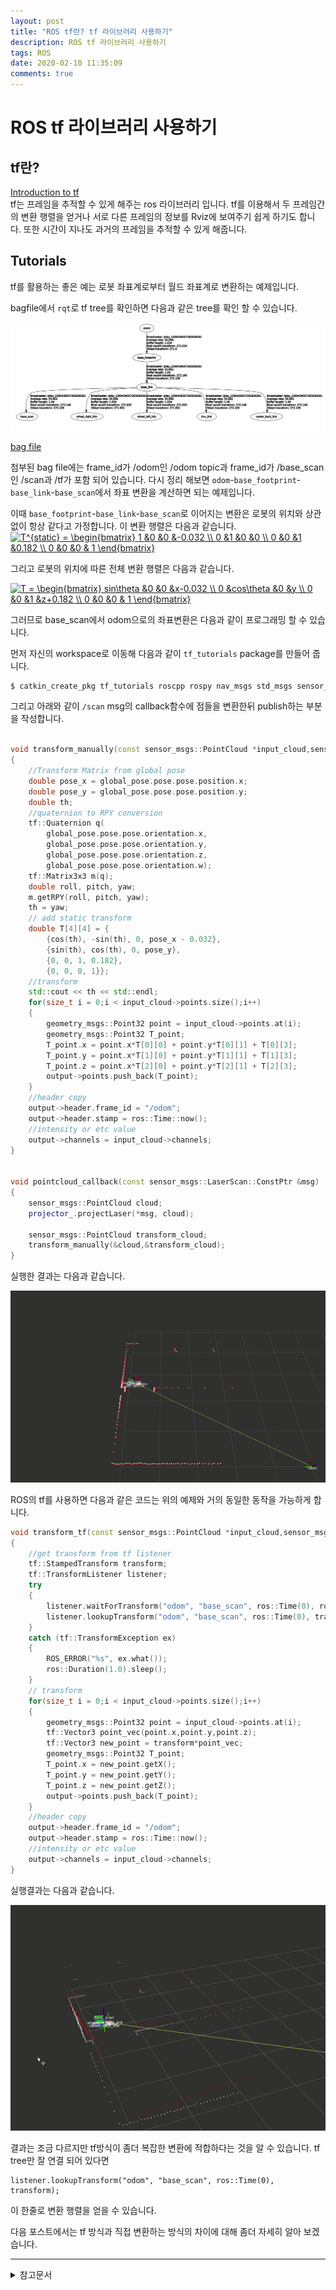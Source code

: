 ```yaml
---
layout: post
title: "ROS tf란? tf 라이브러리 사용하기"
description: ROS tf 라이브러리 사용하기
tags: ROS
date: 2020-02-10 11:35:09
comments: true
---
```

# ROS tf 라이브러리 사용하기

## tf란?

[Introduction to tf](http://wiki.ros.org/tf/Tutorials/Introduction%20to%20tf)  
tf는 프레임을 추적할 수 있게 해주는 ros 라이브러리 입니다. tf를 이용해서 두 프레임간의 변환 행렬을 얻거나 서로 다른 프레임의 정보를 Rviz에 보여주기 쉽게 하기도 합니다. 또한 시간이 지나도 과거의 프레임을 추적할 수 있게 해줍니다.

## Tutorials

tf를 활용하는 좋은 예는 로봇 좌표계로부터 월드 좌표계로 변환하는 예제입니다.  

bagfile에서 `rqt`로 tf tree를 확인하면 다음과 같은 tree를 확인 할 수 있습니다.  

![car](https://github.com/msc9533/msc9533.github.io/blob/master/image/tf_tree.png?raw=true)

[bag file](https://github.com/msc9533/msc9533.github.io/raw/master/_files/2020-01-30-13-12-20.bag)  

첨부된 bag file에는 frame_id가 /odom인 /odom topic과 frame_id가 /base_scan인 /scan과 /tf가 포함 되어 있습니다. 다시 정리 해보면 `odom`-`base_footprint`-`base_link`-`base_scan`에서 좌표 변환을 계산하면 되는 예제입니다.

이때 `base_footprint`-`base_link`-`base_scan`로 이어지는 변환은 로봇의 위치와 상관없이 항상 같다고 가정합니다. 이 변환 행렬은 다음과 같습니다.
<a href="https://www.codecogs.com/eqnedit.php?latex=\bg_white&space;T^{static}&space;=&space;\begin{bmatrix}&space;1&space;&0&space;&0&space;&-0.032&space;\\&space;0&space;&1&space;&0&space;&0&space;\\&space;0&space;&0&space;&1&space;&0.182&space;\\&space;0&space;&0&space;&0&space;&&space;1&space;\end{bmatrix}" target="_blank"><img src="https://latex.codecogs.com/gif.latex?\bg_white&space;T^{static}&space;=&space;\begin{bmatrix}&space;1&space;&0&space;&0&space;&-0.032&space;\\&space;0&space;&1&space;&0&space;&0&space;\\&space;0&space;&0&space;&1&space;&0.182&space;\\&space;0&space;&0&space;&0&space;&&space;1&space;\end{bmatrix}" title="T^{static} = \begin{bmatrix} 1 &0 &0 &-0.032 \\ 0 &1 &0 &0 \\ 0 &0 &1 &0.182 \\ 0 &0 &0 & 1 \end{bmatrix}" /></a>  

그리고 로봇의 위치에 따른 전체 변환 행렬은 다음과 같습니다. 

<a href="https://www.codecogs.com/eqnedit.php?latex=\inline&space;\bg_white&space;T&space;=&space;\begin{bmatrix}&space;sin\theta&space;&0&space;&0&space;&x-0.032&space;\\&space;0&space;&cos\theta&space;&0&space;&y&space;\\&space;0&space;&0&space;&1&space;&z&plus;0.182&space;\\&space;0&space;&0&space;&0&space;&&space;1&space;\end{bmatrix}" target="_blank"><img src="https://latex.codecogs.com/gif.latex?\inline&space;\bg_white&space;T&space;=&space;\begin{bmatrix}&space;sin\theta&space;&0&space;&0&space;&x-0.032&space;\\&space;0&space;&cos\theta&space;&0&space;&y&space;\\&space;0&space;&0&space;&1&space;&z&plus;0.182&space;\\&space;0&space;&0&space;&0&space;&&space;1&space;\end{bmatrix}" title="T = \begin{bmatrix} sin\theta &0 &0 &x-0.032 \\ 0 &cos\theta &0 &y \\ 0 &0 &1 &z+0.182 \\ 0 &0 &0 & 1 \end{bmatrix}" /></a> 

그러므로 base_scan에서 odom으로의 좌표변환은 다음과 같이 프로그래밍 할 수 있습니다.

먼저 자신의 workspace로 이동해 다음과 같이 `tf_tutorials` package를 만들어 줍니다.

```bash
$ catkin_create_pkg tf_tutorials roscpp rospy nav_msgs std_msgs sensor_msgs tf tf2 geometry_msgs
```

그리고 아래와 같이 `/scan` msg의 callback함수에 점들을 변환한뒤 publish하는 부분을 작성합니다.

<!-- 변환 행렬식으로 변환하는 예제 -->
```cpp

void transform_manually(const sensor_msgs::PointCloud *input_cloud,sensor_msgs::PointCloud *output)
{
    //Transform Matrix from global pose
    double pose_x = global_pose.pose.pose.position.x;
    double pose_y = global_pose.pose.pose.position.y;
    double th;
    //quaternion to RPY conversion
    tf::Quaternion q(
        global_pose.pose.pose.orientation.x,
        global_pose.pose.pose.orientation.y,
        global_pose.pose.pose.orientation.z,
        global_pose.pose.pose.orientation.w);
    tf::Matrix3x3 m(q);
    double roll, pitch, yaw;
    m.getRPY(roll, pitch, yaw);
    th = yaw;
    // add static transform
    double T[4][4] = {
        {cos(th), -sin(th), 0, pose_x - 0.032},
        {sin(th), cos(th), 0, pose_y},
        {0, 0, 1, 0.182},
        {0, 0, 0, 1}};
    //transform
    std::cout << th << std::endl;
    for(size_t i = 0;i < input_cloud->points.size();i++)
    {
        geometry_msgs::Point32 point = input_cloud->points.at(i);
        geometry_msgs::Point32 T_point;
        T_point.x = point.x*T[0][0] + point.y*T[0][1] + T[0][3];
        T_point.y = point.x*T[1][0] + point.y*T[1][1] + T[1][3];
        T_point.z = point.x*T[2][0] + point.y*T[2][1] + T[2][3];
        output->points.push_back(T_point);
    }
    //header copy
    output->header.frame_id = "/odom";
    output->header.stamp = ros::Time::now();
    //intensity or etc value
    output->channels = input_cloud->channels;
}


void pointcloud_callback(const sensor_msgs::LaserScan::ConstPtr &msg)
{
    sensor_msgs::PointCloud cloud;
    projector_.projectLaser(*msg, cloud);

    sensor_msgs::PointCloud transform_cloud;
    transform_manually(&cloud,&transform_cloud);
}
```

실행한 결과는 다음과 같습니다.  
<!-- 바뀐 포인트클라우드 gif파일로 -->
![](https://github.com/msc9533/msc9533.github.io/blob/master/image/ezgif-2-16118fe3a077.gif?raw=true)

ROS의 tf를 사용하면 다음과 같은 코드는 위의 예제와 거의 동일한 동작을 가능하게 합니다.

<!-- tf 라이브러리 사용하는 예제 -->
```cpp
void transform_tf(const sensor_msgs::PointCloud *input_cloud,sensor_msgs::PointCloud *output)
{
    //get transform from tf listener
    tf::StampedTransform transform;
    tf::TransformListener listener;
    try
    {
        listener.waitForTransform("odom", "base_scan", ros::Time(0), ros::Duration(1.5));
        listener.lookupTransform("odom", "base_scan", ros::Time(0), transform);
    }
    catch (tf::TransformException ex)
    {
        ROS_ERROR("%s", ex.what());
        ros::Duration(1.0).sleep();
    }
    // transform
    for(size_t i = 0;i < input_cloud->points.size();i++)
    {
        geometry_msgs::Point32 point = input_cloud->points.at(i);
        tf::Vector3 point_vec(point.x,point.y,point.z);
        tf::Vector3 new_point = transform*point_vec;
        geometry_msgs::Point32 T_point;
        T_point.x = new_point.getX();
        T_point.y = new_point.getY();
        T_point.z = new_point.getZ();
        output->points.push_back(T_point);
    }
    //header copy
    output->header.frame_id = "/odom";
    output->header.stamp = ros::Time::now();
    //intensity or etc value
    output->channels = input_cloud->channels;
}
```

실행결과는 다음과 같습니다.

![](https://github.com/msc9533/msc9533.github.io/blob/master/image/ezgif-2-6a36d90abed5.gif?raw=true)

결과는 조금 다르지만 tf방식이 좀더 복잡한 변환에 적합하다는 것을 알 수 있습니다.
tf tree만 잘 연결 되어 있다면 
```
listener.lookupTransform("odom", "base_scan", ros::Time(0), transform);
```
이 한줄로 변환 행렬을 얻을 수 있습니다.

다음 포스트에서는 tf 방식과 직접 변환하는 방식의 차이에 대해 좀더 자세히 알아 보겠습니다.

---

<details>
<summary>참고문서</summary>
<div markdown="1">

- [TePRA2013_Foote.pdf](http://wiki.ros.org/Papers/TePRA2013_Foote?action=AttachFile&do=view&target=TePRA2013_Foote.pdf)
- [Transformation matrix](https://en.wikipedia.org/wiki/Transformation_matrix)
- [ROS wiki - tf tutorials](http://wiki.ros.org/tf/Tutorials)
- [laser_geometry](http://wiki.ros.org/laser_geometry)


</div>
</details>
<script id="dsq-count-scr" src="//msc9533.disqus.com/count.js" async></script>
